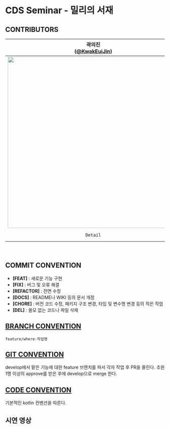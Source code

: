 # CDS Seminar - 밀리의 서재

## CONTRIBUTORS
| 곽의진<br/>([@KwakEuiJin](https://github.com/KwakEuiJin)) | 김지영<br/>([@amourxyoung](https://github.com/amourxyoung)) | 박동민<br/>([@minju1459](https://github.com/chattymin)) | 조세연<br/>([@crownjoe](https://github.com/crownjoe)) |
| :---: | :---: | :---: | :---: |
| <img width="540" src="https://avatars.githubusercontent.com/u/93872496?v=4"/> | <img width="540" src="https://avatars.githubusercontent.com/u/76741702?v=4"/> | <img width="540" src="https://avatars.githubusercontent.com/u/52882799?v=4"/> | <img width="540" src="https://avatars.githubusercontent.com/u/135544903?v=4"/> |
| `Detail` | `Today` | `Today` | `Best` <br/> `My Shelf` |
<br>

## COMMIT CONVENTION
- **[FEAT]** : 새로운 기능 구현
- **[FIX]** : 버그 및 오류 해결
- **[REFACTOR]** : 전면 수정
- **[DOCS]** : README나 WIKI 등의 문서 개정
- **[CHORE]** : 버전 코드 수정, 패키지 구조 변경, 타입 및 변수명 변경 등의 작은 작업
- **[DEL]** : 쓸모 없는 코드나 파일 삭제

## [BRANCH CONVENTION](https://www.notion.so/dosopt/Android-Notion-94ea993513c34dc4bcd81c0292746764)
```
feature/where-작업명
```

## [GIT CONVENTION](https://www.notion.so/dosopt/Android-Notion-94ea993513c34dc4bcd81c0292746764)
develop에서 맡은 기능에 대한 feature 브랜치를 파서 각자 작업 후 PR을 올린다. 조원 1명 이상의 approve를 받은 후에 develop으로 merge 한다.

## [CODE CONVENTION](https://www.notion.so/dosopt/Android-Notion-94ea993513c34dc4bcd81c0292746764)
기본적인 kotlin 컨벤션을 따른다.

## 시연 영상
